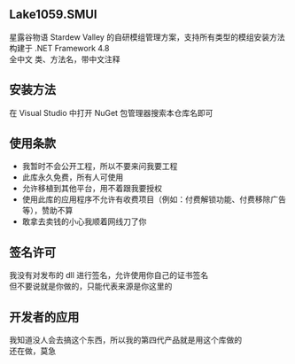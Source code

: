 ## Lake1059.SMUI
星露谷物语 Stardew Valley 的自研模组管理方案，支持所有类型的模组安装方法  
构建于 .NET Framework 4.8  
全中文 类、方法名，带中文注释

## 安装方法
在 Visual Studio 中打开 NuGet 包管理器搜索本仓库名即可

## 使用条款
+ 我暂时不会公开工程，所以不要来问我要工程
+ 此库永久免费，所有人可使用
+ 允许移植到其他平台，用不着跟我要授权
+ 使用此库的应用程序不允许有收费项目（例如：付费解锁功能、付费移除广告等），赞助不算
+ 敢拿去卖钱的小心我顺着网线刀了你

## 签名许可
我没有对发布的 dll 进行签名，允许使用你自己的证书签名  
但不要说就是你做的，只能代表来源是你这里的

## 开发者的应用
我知道没人会去搞这个东西，所以我的第四代产品就是用这个库做的  
还在做，莫急